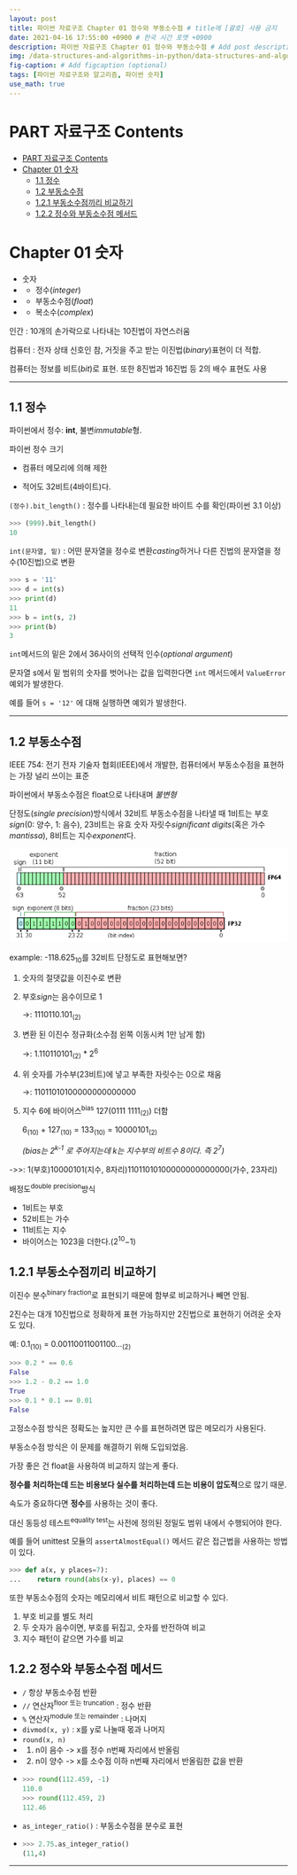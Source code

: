 ```yaml
---
layout: post
title: 파이썬 자료구조 Chapter 01 정수와 부동소수점 # title에 [괄호] 사용 금지
date: 2021-04-16 17:55:00 +0900 # 한국 시간 포맷 +0900
description: 파이썬 자료구조 Chapter 01 정수와 부동소수점 # Add post description (optional)
img: /data-structures-and-algorithms-in-python/data-structures-and-algorithms-in-python.png # Add image post (optional)
fig-caption: # Add figcaption (optional)
tags: [파이썬 자료구조와 알고리즘, 파이썬 숫자]
use_math: true
---
```


# PART 자료구조 Contents

- [PART 자료구조 Contents](#part-자료구조-contents)
- [Chapter 01 숫자](#chapter-01-숫자)
  - [1.1 정수](#11-정수)
  - [1.2 부동소수점](#12-부동소수점)
  - [1.2.1 부동소수점끼리 비교하기](#121-부동소수점끼리-비교하기)
  - [1.2.2 정수와 부동소수점 메서드](#122-정수와-부동소수점-메서드)

# Chapter 01 숫자

- 숫자 
- - 정수(*integer*)
- - 부동소수점(*float*)
- - 복소수(*complex*)

인간 : 10개의 손가락으로 나타내는 10진법이 자연스러움

컴퓨터 : 전자 상태 신호인 참, 거짓을 주고 받는 이진법(*binary*)표현이 더 적합. 

컴퓨터는 정보를 비트(*bit*)로 표현. 또한 8진법과 16진법 등 2의 배수 표현도 사용

---

## 1.1 정수

파이썬에서 정수: **int**, 불변*immutable*형.

파이썬 정수 크기 

- 컴퓨터 메모리에 의해 제한

- 적어도 32비트(4바이트)다. 

`(정수).bit_length()` : 정수를 나타내는데 필요한 바이트 수를 확인(파이썬 3.1 이상)

```python
>>> (999).bit_length()
10
```

`int(문자열, 밑)` : 어떤 문자열을 정수로 변환*casting*하거나 다른 진법의 문자열을 정수(10진법)으로 변환

```python
>>> s = '11'
>>> d = int(s)
>>> print(d)
11
>>> b = int(s, 2)
>>> print(b)
3
```

`int`메서드의 밑은 2에서 36사이의 선택적 인수(*optional argument*) 

문자열 s에서 밑 범위의 숫자를 벗어나는 값을 입력한다면 `int` 메서드에서 `ValueError`예외가 발생한다.

예를 들어 `s = '12'` 에 대해 실행하면 예외가 발생한다.

---

## 1.2 부동소수점

IEEE 754: 전기 전자 기술자 협회(IEEE)에서 개발한, 컴퓨터에서 부동소수점을 표현하는 가장 널리 쓰이는 표준

파이썬에서 부동소수점은 float으로 나타내며 *불변형*

단정도(*single precision*)방식에서 32비트 부동소수점을 나타낼 때 1비트는 부호*sign*(0: 양수, 1: 음수), 23비트는 유효 숫자 자릿수*significant digits*(혹은 가수*mantissa*), 8비트는 지수*exponent*다.

![float](/assets/img/data-structures-and-algorithms-in-python/Single-Precision-vs-Double-Precision.png)

example: -118.625<sub>10</sub>를 32비트 단정도로 표현해보면?

1. 숫자의 절댓값을 이진수로 변환
2. 부호*sign*는 음수이므로 1

   ->: $1110110.101$<sub>(2)</sub>

3. 변환 된 이진수 정규화(소수점 왼쪽 이동시켜 1만 남게 함)
   
   ->: $1.110110101$<sub>(2)</sub> \* $2^6$
4. 위 숫자를 가수부(23비트)에 넣고 부족한 자릿수는 0으로 채움

   ->: $11011010100000000000000$

5. 지수 6에 바이어스<sup>bias</sup> 127(0111 1111<sub>(2)</sub>) 더함

   6<sub>(10)</sub> + 127<sub>(10)</sub> = 133<sub>(10)</sub> = 10000101<sub>(2)</sub>

   *(bias는 2<sup>k-1</sup> 로 주어지는데 k는 지수부의 비트수 8이다. 즉 2<sup>7</sup>)*

->>: 1(부호)10000101(지수, 8자리)11011010100000000000000(가수, 23자리)

배정도<sup>double precision</sup>방식

- 1비트는 부호
- 52비트는 가수
- 11비트는 지수
- 바이어스는 1023을 더한다.($2$<sup>$10$</sup>$-1$)

## 1.2.1 부동소수점끼리 비교하기

이진수 분수<sup>binary fraction</sup>로 표현되기 때문에 함부로 비교하거나 빼면 안됨.

2진수는 대개 10진법으로 정확하게 표현 가능하지만 2진법으로 표현하기 어려운 숫자도 있다.

예: 0.1<sub>(10)</sub> = 0.00110011001100...<sub>(2)</sub>

```python
>>> 0.2 * == 0.6
False
>>> 1.2 - 0.2 == 1.0
True
>>> 0.1 * 0.1 == 0.01
False
```

고정소수점 방식은 정확도는 높지만 큰 수를 표현하려면 많은 메모리가 사용된다.

부동소수점 방식은 이 문제를 해결하기 위해 도입되었음.

가장 좋은 건 float을 사용하여 비교하지 않는게 좋다. 

**정수를 처리하는데 드는 비용보다 실수를 처리하는데 드는 비용이 압도적**으로 많기 때문.

속도가 중요하다면 **정수**를 사용하는 것이 좋다.

대신 동등성 테스트<sup>equality test</sup>는 사전에 정의된 정밀도 범위 내에서 수행되어야 한다.

예를 들어 unittest 모듈의 `assertAlmostEqual()` 메서드 같은 접근법을 사용하는 방법이 있다.

```python
>>> def a(x, y places=7):
...    return round(abs(x-y), places) == 0
```

또한 부동소수점의 숫자는 메모리에서 비트 패턴으로 비교할 수 있다.

1. 부호 비교를 별도 처리
2. 두 숫자가 음수이면, 부호를 뒤집고, 숫자를 반전하여 비교
3. 지수 패턴이 같으면 가수를 비교

## 1.2.2 정수와 부동소수점 메서드

- `/` 항상 부동소수점 반환
- `//` 연산자<sup>floor 또는 truncation</sup> : 정수 반환
- `%` 연산자<sup>module 또는 remainder</sup> : 나머지
- `divmod(x, y)` : x를 y로 나눌때 몫과 나머지
- `round(x, n)` 
-  1. n이 음수 -> x를 정수 n번째 자리에서 반올림
-  2. n이 양수 -> x를 소수점 이하 n번째 자리에서 반올림한 값을 반환
-  ```python
   >>> round(112.459, -1)
   110.0
   >>> round(112.459, 2)
   112.46
   ```
- `as_integer_ratio()` : 부동소수점을 분수로 표현
- ```python
  >>> 2.75.as_integer_ratio()
  (11,4)
  ```

---